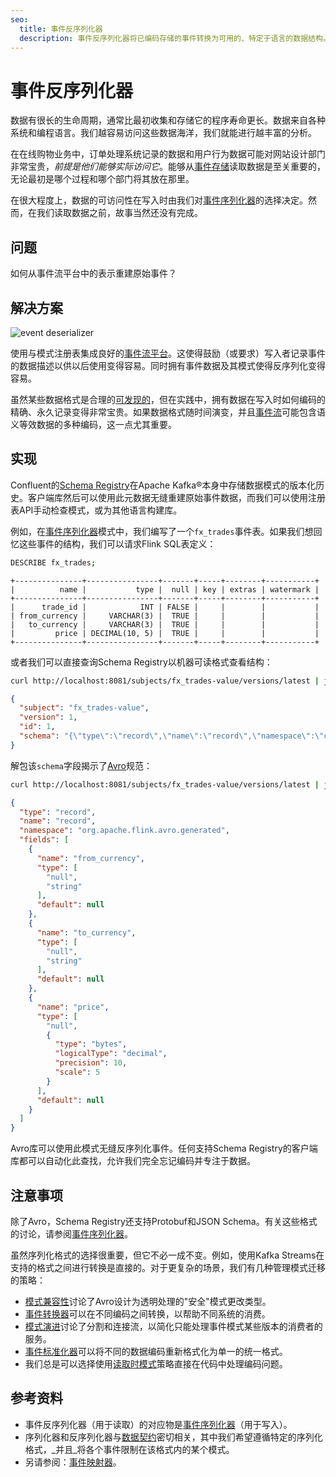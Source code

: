 ```yaml
---
seo:
  title: 事件反序列化器
  description: 事件反序列化器将已编码存储的事件转换为可用的、特定于语言的数据结构。
---
```


# 事件反序列化器

数据有很长的生命周期，通常比最初收集和存储它的程序寿命更长。数据来自各种系统和编程语言。我们越容易访问这些数据海洋，我们就能进行越丰富的分析。

在在线购物业务中，订单处理系统记录的数据和用户行为数据可能对网站设计部门非常宝贵，_前提是他们能够实际访问它_。能够从[事件存储](../event-storage/event-store.md)读取数据是至关重要的，无论最初是哪个过程和哪个部门将其放在那里。

在很大程度上，数据的可访问性在写入时由我们对[事件序列化器](event-serializer.md)的选择决定。然而，在我们读取数据之前，故事当然还没有完成。

## 问题

如何从事件流平台中的表示重建原始事件？

## 解决方案

![event deserializer](../img/event-deserializer.svg)

使用与模式注册表集成良好的[事件流平台](../event-stream/event-streaming-platform.md)。这使得鼓励（或要求）写入者记录事件的数据描述以供以后使用变得容易。同时拥有事件数据及其模式使得反序列化变得容易。

虽然某些数据格式是合理的[可发现的](https://en.wikipedia.org/wiki/Discoverability)，但在实践中，拥有数据在写入时如何编码的精确、永久记录变得非常宝贵。如果数据格式随时间演变，并且[事件流](../event-stream/event-stream.md)可能包含语义等效数据的多种编码，这一点尤其重要。

## 实现

Confluent的[Schema Registry](https://docs.confluent.io/cloud/current/cp-component/schema-reg-cloud-config.html)在Apache Kafka®本身中存储数据模式的版本化历史。客户端库然后可以使用此元数据无缝重建原始事件数据，而我们可以使用注册表API手动检查模式，或为其他语言构建库。

例如，在[事件序列化器](event-serializer.md)模式中，我们编写了一个`fx_trades`事件表。如果我们想回忆这些事件的结构，我们可以请求Flink SQL表定义：

```sh
DESCRIBE fx_trades;
```

```text
+---------------+----------------+-------+-----+--------+-----------+
|          name |           type |  null | key | extras | watermark |
+---------------+----------------+-------+-----+--------+-----------+
|      trade_id |            INT | FALSE |     |        |           |
| from_currency |     VARCHAR(3) |  TRUE |     |        |           |
|   to_currency |     VARCHAR(3) |  TRUE |     |        |           |
|         price | DECIMAL(10, 5) |  TRUE |     |        |           |
+---------------+----------------+-------+-----+--------+-----------+
```

或者我们可以直接查询Schema Registry以机器可读格式查看结构：

```sh
curl http://localhost:8081/subjects/fx_trades-value/versions/latest | jq .```
```

```json
{
  "subject": "fx_trades-value",
  "version": 1,
  "id": 1,
  "schema": "{\"type\":\"record\",\"name\":\"record\",\"namespace\":\"org.apache.flink.avro.generated\",\"fields\":[{\"name\":\"from_currency\",\"type\":[\"null\",\"string\"],\"default\":null},{\"name\":\"to_currency\",\"type\":[\"null\",\"string\"],\"default\":null},{\"name\":\"price\",\"type\":[\"null\",{\"type\":\"bytes\",\"logicalType\":\"decimal\",\"precision\":10,\"scale\":5}],\"default\":null}]}"
}
```

解包该`schema`字段揭示了[Avro][avro]规范：

```sh
curl http://localhost:8081/subjects/fx_trades-value/versions/latest | jq -rc .schema | jq .
```

```json
{
  "type": "record",
  "name": "record",
  "namespace": "org.apache.flink.avro.generated",
  "fields": [
    {
      "name": "from_currency",
      "type": [
        "null",
        "string"
      ],
      "default": null
    },
    {
      "name": "to_currency",
      "type": [
        "null",
        "string"
      ],
      "default": null
    },
    {
      "name": "price",
      "type": [
        "null",
        {
          "type": "bytes",
          "logicalType": "decimal",
          "precision": 10,
          "scale": 5
        }
      ],
      "default": null
    }
  ]
}
```

Avro库可以使用此模式无缝反序列化事件。任何支持Schema Registry的客户端库都可以自动化此查找，允许我们完全忘记编码并专注于数据。

## 注意事项

除了Avro，Schema Registry还支持Protobuf和JSON Schema。有关这些格式的讨论，请参阅[事件序列化器](event-serializer.md)。

虽然序列化格式的选择很重要，但它不必一成不变。例如，使用Kafka Streams在支持的格式之间进行转换是直接的。对于更复杂的场景，我们有几种管理模式迁移的策略：

* [模式兼容性](../event-stream/schema-evolution.md)讨论了Avro设计为透明处理的"安全"模式更改类型。
* [事件转换器](../event-processing/event-translator.md)可以在不同编码之间转换，以帮助不同系统的消费。
* [模式演进](../event-stream/schema-evolution.md)讨论了分割和连接流，以简化只能处理事件模式某些版本的消费者的服务。
* [事件标准化器](event-standardizer.md)可以将不同的数据编码重新格式化为单一的统一格式。
* 我们总是可以选择使用[读取时模式](schema-on-read.md)策略直接在代码中处理编码问题。

## 参考资料

* 事件反序列化器（用于读取）的对应物是[事件序列化器](event-serializer.md)（用于写入）。
* 序列化器和反序列化器与[数据契约](data-contract.md)密切相关，其中我们希望遵循特定的序列化格式，_并且_将各个事件限制在该格式内的某个模式。
* 另请参阅：[事件映射器](../event-processing/event-mapper.md)。

[Avro]: https://avro.apache.org/docs/current/
